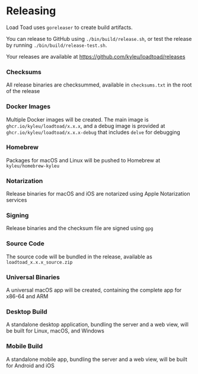 <!--- Content managed by Project Forge, see [projectforge.md] for details. -->
# Releasing

Load Toad uses `goreleaser` to create build artifacts.

You can release to GitHub using `./bin/build/release.sh`, or test the release by running `./bin/build/release-test.sh`.

Your releases are available at https://github.com/kyleu/loadtoad/releases

### Checksums

All release binaries are checksummed, available in `checksums.txt` in the root of the release

### Docker Images

Multiple Docker images will be created. The main image is `ghcr.io/kyleu/loadtoad/x.x.x`, and a debug image is provided at `ghcr.io/kyleu/loadtoad/x.x.x-debug` that includes `delve` for debugging

### Homebrew

Packages for macOS and Linux will be pushed to Homebrew at `kyleu/homebrew-kyleu`

### Notarization

Release binaries for macOS and iOS are notarized using Apple Notarization services

### Signing

Release binaries and the checksum file are signed using `gpg`

### Source Code

The source code will be bundled in the release, available as `loadtoad_x.x.x_source.zip`

### Universal Binaries

A universal macOS app will be created, containing the complete app for x86-64 and ARM

### Desktop Build

A standalone desktop application, bundling the server and a web view, will be built for Linux, macOS, and Windows

### Mobile Build

A standalone mobile app, bundling the server and a web view, will be built for Android and iOS

